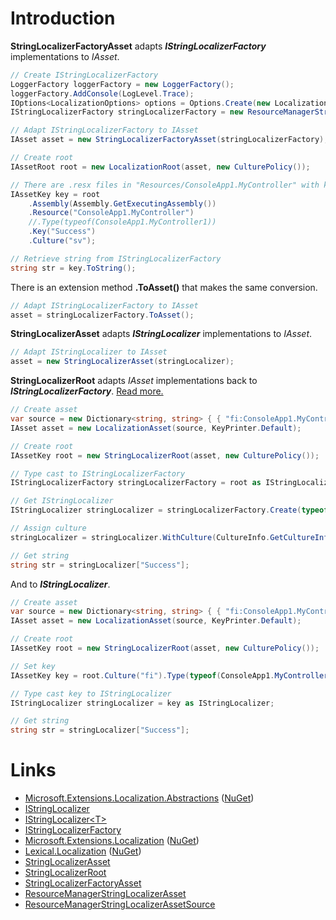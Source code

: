 # Introduction
**StringLocalizerFactoryAsset** adapts <b><i>IStringLocalizerFactory</i></b> implementations to *IAsset*.

```csharp
// Create IStringLocalizerFactory
LoggerFactory loggerFactory = new LoggerFactory();
loggerFactory.AddConsole(LogLevel.Trace);
IOptions<LocalizationOptions> options = Options.Create(new LocalizationOptions { ResourcesPath = "" });
IStringLocalizerFactory stringLocalizerFactory = new ResourceManagerStringLocalizerFactory(options, loggerFactory);

// Adapt IStringLocalizerFactory to IAsset
IAsset asset = new StringLocalizerFactoryAsset(stringLocalizerFactory);

// Create root
IAssetRoot root = new LocalizationRoot(asset, new CulturePolicy());

// There are .resx files in "Resources/ConsoleApp1.MyController" with keys "Success" and "Error"
IAssetKey key = root
    .Assembly(Assembly.GetExecutingAssembly())
    .Resource("ConsoleApp1.MyController")
    //.Type(typeof(ConsoleApp1.MyController1))
    .Key("Success")
    .Culture("sv");

// Retrieve string from IStringLocalizerFactory
string str = key.ToString();
```

There is an extension method **.ToAsset()** that makes the same conversion.

```csharp
// Adapt IStringLocalizerFactory to IAsset
asset = stringLocalizerFactory.ToAsset();
```

**StringLocalizerAsset** adapts <b><i>IStringLocalizer</i></b> implementations to *IAsset*.

```csharp
// Adapt IStringLocalizer to IAsset
asset = new StringLocalizerAsset(stringLocalizer);
```

**StringLocalizerRoot** adapts *IAsset* implementations back to <b><i>IStringLocalizerFactory</i></b>. [Read more.](../IAssetKey/IAssetRoot/#string-localizer)

```csharp
// Create asset
var source = new Dictionary<string, string> { { "fi:ConsoleApp1.MyController:Success", "Onnistui" } };
IAsset asset = new LocalizationAsset(source, KeyPrinter.Default);

// Create root
IAssetKey root = new StringLocalizerRoot(asset, new CulturePolicy());

// Type cast to IStringLocalizerFactory
IStringLocalizerFactory stringLocalizerFactory = root as IStringLocalizerFactory;

// Get IStringLocalizer
IStringLocalizer stringLocalizer = stringLocalizerFactory.Create(typeof(ConsoleApp1.MyController));

// Assign culture
stringLocalizer = stringLocalizer.WithCulture(CultureInfo.GetCultureInfo("fi"));

// Get string
string str = stringLocalizer["Success"];
```

And to <b><i>IStringLocalizer</i></b>.

```csharp
// Create asset
var source = new Dictionary<string, string> { { "fi:ConsoleApp1.MyController:Success", "Onnistui" } };
IAsset asset = new LocalizationAsset(source, KeyPrinter.Default);

// Create root
IAssetKey root = new StringLocalizerRoot(asset, new CulturePolicy());

// Set key
IAssetKey key = root.Culture("fi").Type(typeof(ConsoleApp1.MyController));

// Type cast key to IStringLocalizer
IStringLocalizer stringLocalizer = key as IStringLocalizer;

// Get string
string str = stringLocalizer["Success"];
```


# Links
* [Microsoft.Extensions.Localization.Abstractions](https://github.com/aspnet/Extensions/tree/master/src/Localization/Abstractions/src) ([NuGet](https://www.nuget.org/packages/Microsoft.Extensions.Localization.Abstractions/))
 * [IStringLocalizer](https://github.com/aspnet/Extensions/blob/master/src/Localization/Abstractions/src/IStringLocalizer.cs) 
 * [IStringLocalizer&lt;T&gt;](https://github.com/aspnet/Extensions/blob/master/src/Localization/Abstractions/src/IStringLocalizerOfT.cs)
 * [IStringLocalizerFactory](https://github.com/aspnet/Extensions/blob/master/src/Localization/Abstractions/src/IStringLocalizerFactory.cs)
* [Microsoft.Extensions.Localization](https://github.com/aspnet/Localization/tree/master/src/Microsoft.Extensions.Localization) ([NuGet](https://www.nuget.org/packages/Microsoft.Extensions.Localization/))
* [Lexical.Localization](https://github.com/tagcode/Lexical.Localization/tree/master/Lexical.Localization) ([NuGet](https://www.nuget.org/packages/Lexical.Localization/))
 * [StringLocalizerAsset](https://github.com/tagcode/Lexical.Localization/blob/master/Lexical.Localization/LocalizationAsset/StringLocalizerAsset.cs)
 * [StringLocalizerRoot](https://github.com/tagcode/Lexical.Localization/blob/master/Lexical.Localization/LocalizationAsset/StringLocalizerRoot.cs)
 * [StringLocalizerFactoryAsset](https://github.com/tagcode/Lexical.Localization/blob/master/Lexical.Localization/LocalizationAsset/StringLocalizerFactoryAsset.cs)
 * [ResourceManagerStringLocalizerAsset](https://github.com/tagcode/Lexical.Localization/blob/master/Lexical.Localization/LocalizationAsset/ResourceManagerStringLocalizerAsset.cs)
 * [ResourceManagerStringLocalizerAssetSource](https://github.com/tagcode/Lexical.Localization/blob/master/Lexical.Localization/LocalizationAsset/ResourceManagerStringLocalizerAssetSource.cs)
